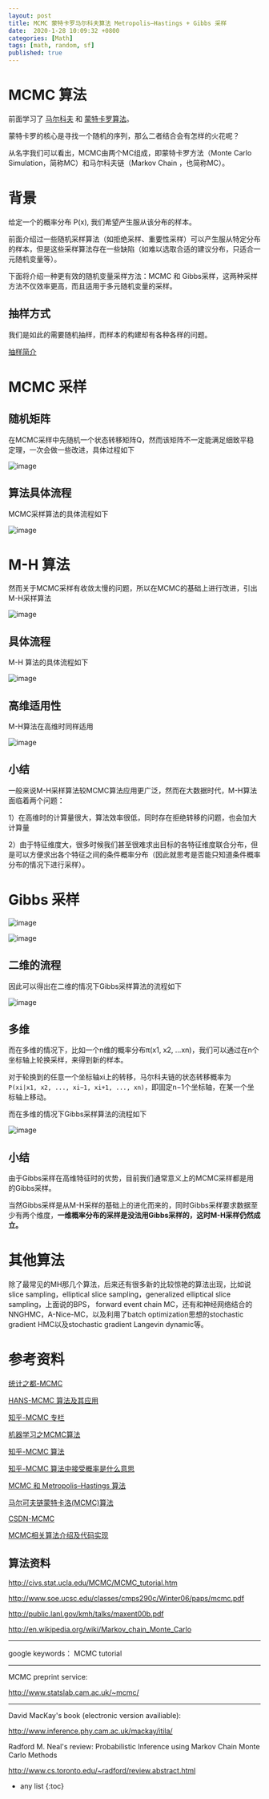 ```yaml
---
layout: post
title: MCMC 蒙特卡罗马尔科夫算法 Metropolis–Hastings + Gibbs 采样
date:  2020-1-28 10:09:32 +0800
categories: [Math]
tags: [math, random, sf]
published: true
---
```


# MCMC 算法

前面学习了 [马尔科夫](https://houbb.github.io/2020/01/28/math-01-markov-chain) 和 [蒙特卡罗算法](https://houbb.github.io/2020/01/28/math-03-monte-carlo-method)。

蒙特卡罗的核心是寻找一个随机的序列，那么二者结合会有怎样的火花呢？

从名字我们可以看出，MCMC由两个MC组成，即蒙特卡罗方法（Monte Carlo Simulation，简称MC）和马尔科夫链（Markov Chain ，也简称MC）。

# 背景

给定一个的概率分布 P(x), 我们希望产生服从该分布的样本。

前面介绍过一些随机采样算法（如拒绝采样、重要性采样）可以产生服从特定分布的样本，但是这些采样算法存在一些缺陷（如难以选取合适的建议分布，只适合一元随机变量等）。

下面将介绍一种更有效的随机变量采样方法：MCMC 和 Gibbs采样，这两种采样方法不仅效率更高，而且适用于多元随机变量的采样。

## 抽样方式

我们是如此的需要随机抽样，而样本的构建却有各种各样的问题。

[抽样简介]()

# MCMC 采样

## 随机矩阵

在MCMC采样中先随机一个状态转移矩阵Q，然而该矩阵不一定能满足细致平稳定理，一次会做一些改进，具体过程如下

![image](https://user-images.githubusercontent.com/18375710/73349210-bfad0800-42c5-11ea-8477-af84b17cff34.png)

## 算法具体流程

MCMC采样算法的具体流程如下

![image](https://user-images.githubusercontent.com/18375710/73349325-f3882d80-42c5-11ea-9fc1-556a7e3e2f6d.png)

# M-H 算法

然而关于MCMC采样有收敛太慢的问题，所以在MCMC的基础上进行改进，引出M-H采样算法

![image](https://user-images.githubusercontent.com/18375710/73349438-24686280-42c6-11ea-9313-886812b489e9.png)

## 具体流程

M-H 算法的具体流程如下

![image](https://user-images.githubusercontent.com/18375710/73349877-f33c6200-42c6-11ea-8a5c-02f568152083.png)

## 高维适用性 

M-H算法在高维时同样适用

![image](https://user-images.githubusercontent.com/18375710/73349934-0e0ed680-42c7-11ea-99c8-3e26436eff40.png)

## 小结

一般来说M-H采样算法较MCMC算法应用更广泛，然而在大数据时代，M-H算法面临着两个问题：

1）在高维时的计算量很大，算法效率很低，同时存在拒绝转移的问题，也会加大计算量

2）由于特征维度大，很多时候我们甚至很难求出目标的各特征维度联合分布，但是可以方便求出各个特征之间的条件概率分布（因此就思考是否能只知道条件概率分布的情况下进行采样）。

# Gibbs 采样

![image](https://user-images.githubusercontent.com/18375710/73350176-82e21080-42c7-11ea-936a-668cada52332.png)

![image](https://user-images.githubusercontent.com/18375710/73350344-cc326000-42c7-11ea-9c39-05ce68432215.png)

## 二维的流程

因此可以得出在二维的情况下Gibbs采样算法的流程如下

![image](https://user-images.githubusercontent.com/18375710/73350426-f1bf6980-42c7-11ea-8125-f7792baad09a.png)

## 多维

而在多维的情况下，比如一个n维的概率分布π(x1, x2, ...xn)，我们可以通过在n个坐标轴上轮换采样，来得到新的样本。

对于轮换到的任意一个坐标轴xi上的转移，马尔科夫链的状态转移概率为 `P(xi|x1, x2, ..., xi−1, xi+1, ..., xn)`，即固定n−1个坐标轴，在某一个坐标轴上移动。

而在多维的情况下Gibbs采样算法的流程如下

![image](https://user-images.githubusercontent.com/18375710/73350547-3519d800-42c8-11ea-872f-3fb35ed5412c.png)

## 小结

由于Gibbs采样在高维特征时的优势，目前我们通常意义上的MCMC采样都是用的Gibbs采样。

当然Gibbs采样是从M-H采样的基础上的进化而来的，同时Gibbs采样要求数据至少有两个维度，**一维概率分布的采样是没法用Gibbs采样的，这时M-H采样仍然成立。**

# 其他算法

除了最常见的MH那几个算法，后来还有很多新的比较惊艳的算法出现，比如说slice sampling，elliptical slice sampling，generalized elliptical slice sampling，上面说的BPS， forward event chain MC，还有和神经网络结合的NNGHMC，A-Nice-MC，以及利用了batch optimization思想的stochastic gradient HMC以及stochastic gradient Langevin dynamic等。

# 参考资料

[统计之都-MCMC](https://cosx.org/tags/mcmc/)

[HANS-MCMC 算法及其应用](https://www.hanspub.org/journal/PaperInformation.aspx?paperID=28230)

[知乎-MCMC 专栏](https://zhuanlan.zhihu.com/p/37121528)

[机器学习之MCMC算法](https://www.cnblogs.com/jiangxinyang/p/9359276.html)

[知乎-MCMC 算法](https://zhuanlan.zhihu.com/p/30003899)

[知乎-MCMC 算法中接受概率是什么意思](https://www.zhihu.com/question/20743905/answer/155412666)

[MCMC 和 Metropolis–Hastings 算法](http://www.sohu.com/a/216720349_100091665)

[马尔可夫链蒙特卡洛(MCMC)算法](https://www.jianshu.com/p/ee5ea1c973c7)

[CSDN-MCMC](https://blog.csdn.net/chenshulong/article/details/78906129)

[MCMC相关算法介绍及代码实现](https://blog.csdn.net/Dark_Scope/article/details/78937731)

## 算法资料

http://civs.stat.ucla.edu/MCMC/MCMC_tutorial.htm

http://www.soe.ucsc.edu/classes/cmps290c/Winter06/paps/mcmc.pdf

http://public.lanl.gov/kmh/talks/maxent00b.pdf

http://en.wikipedia.org/wiki/Markov_chain_Monte_Carlo

--------------------------------------------------------------------------------

google keywords： MCMC tutorial

--------------------------------------------------------------------------------

MCMC preprint service:

http://www.statslab.cam.ac.uk/~mcmc/

--------------------------------------------------------------------------------

David MacKay's book
(electronic version availiable):

http://www.inference.phy.cam.ac.uk/mackay/itila/

Radford M. Neal's review: Probabilistic Inference using Markov Chain Monte Carlo Methods

http://www.cs.toronto.edu/~radford/review.abstract.html


* any list
{:toc}